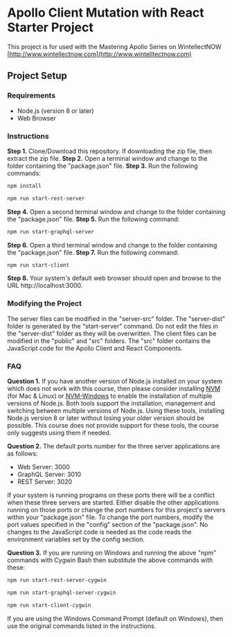 # Apollo Client Mutation with React Starter Project

This project is for used with the Mastering Apollo Series on WintellectNOW [http://www.wintellectnow.com](http://www.wintelltectnow.com)

## Project Setup

### Requirements

- Node.js (version 8 or later)
- Web Browser

### Instructions

**Step 1.** Clone/Download this repository. If downloading the zip file, then extract the zip file.
**Step 2.** Open a terminal window and change to the folder containing the "package.json" file.
**Step 3.** Run the following commands:

```bash
npm install

npm run start-rest-server
```
**Step 4.** Open a second terminal window and change to the folder containing the "package.json" file.
**Step 5.** Run the following command:

```bash
npm run start-graphql-server
```
**Step 6.** Open a third terminal window and change to the folder containing the "package.json" file.
**Step 7.** Run the following command:

```bash
npm run start-client
```

**Step 8.** Your system's default web browser should open and browse to the URL http://localhost:3000.

### Modifying the Project

The server files can be modified in the "server-src" folder. The "server-dist" folder is generated by the "start-server" command. Do not edit the files in the "server-dist" folder as they will be overwritten. The client files can be modified in the "public" and "src" folders. The "src" folder contains the JavaScript code for the Apollo Client and React Components.

### FAQ

**Question 1.** If you have another version of Node.js installed on your system which does not work with this course, then please consider installing [NVM](https://github.com/creationix/nvm) (for Mac & Linux) or [NVM-Windows](https://github.com/coreybutler/nvm-windows) to enable the installation of multiple versions of Node.js. Both tools support the installation, management and switching between multiple versions of Node.js. Using these tools, installing Node.js version 8 or later without losing your older version should be possible. This course does not provide support for these tools, the course only suggests using them if needed.

**Question 2.** The default ports number for the three server applications are as follows:

  - Web Server: 3000
  - GraphQL Server: 3010
  - REST Server: 3020

  If your system is running programs on these ports there will be a conflict when these three servers are started. Either disable the other applications running on those ports or change the port numbers for this project's servers within your "package.json" file. To change the port numbers, modify the port values specified in the "config" section of the "package.json". No changes to the JavaScript code is needed as the code reads the environment variables set by the config section.

**Question 3.** If you are running on Windows and running the above "npm" commands with Cygwin Bash then substitute the above commands with these:

```bash
npm run start-rest-server-cygwin

npm run start-graphql-server-cygwin

npm run start-client-cygwin
```

If you are using the Windows Command Prompt (default on Windows), then use the original commands listed in the instructions.
